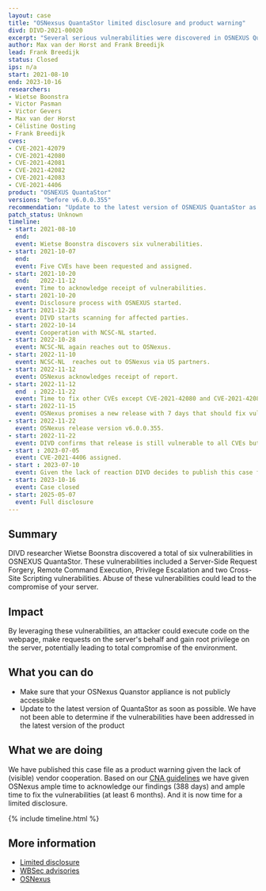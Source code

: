 ```yaml
---
layout: case
title: "OSNexsus QuantaStor limited disclosure and product warning"
divd: DIVD-2021-00020
excerpt: "Several serious vulnerabilities were discovered in OSNEXUS QuantaStor. We had difficulties working with the vendor and are now disclosing vulnerabilities and issuing a product warning."
author: Max van der Horst and Frank Breedijk
lead: Frank Breedijk
status: Closed
ips: n/a
start: 2021-08-10
end: 2023-10-16
researchers:
- Wietse Boonstra
- Victor Pasman
- Victor Gevers
- Max van der Horst
- Célistine Oosting
- Frank Breedijk
cves:
- CVE-2021-42079
- CVE-2021-42080
- CVE-2021-42081
- CVE-2021-42082
- CVE-2021-42083
- CVE-2021-4406
product: "OSNEXUS QuantaStor"
versions: "before v6.0.0.355"
recommendation: "Update to the latest version of OSNEXUS QuantaStor as soon as possible."
patch_status: Unknown
timeline:
- start: 2021-08-10
  end:
  event: Wietse Boonstra discovers six vulnerabilities.
- start: 2021-10-07
  end:
  event: Five CVEs have been requested and assigned.
- start: 2021-10-20
  end:   2022-11-12
  event: Time to acknowledge receipt of vulnerabilities.
- start: 2021-10-20
  event: Disclosure process with OSNEXUS started.
- start: 2021-12-28
  event: DIVD starts scanning for affected parties.
- start: 2022-10-14
  event: Cooperation with NCSC-NL started.
- start: 2022-10-28
  event: NCSC-NL again reaches out to OSNexus.
- start: 2022-11-10
  event: NCSC-NL  reaches out to OSNexus via US partners.
- start: 2022-11-12
  event: OSNexus acknowledges receipt of report.
- start: 2022-11-12
  end  : 2022-11-22
  event: Time to fix other CVEs except CVE-2021-42080 and CVE-2021-42083.
- start: 2022-11-15
  event: OSNexus promises a new release with 7 days that should fix vulnberabilities.
- start: 2022-11-22
  event: OSNexus release version v6.0.0.355.
- start: 2022-11-22 
  event: DIVD confirms that release is still vulnerable to all CVEs but XSS cves CVE-2021-42080 and CVE-2021-42083.
- start : 2023-07-05
  event: CVE-2021-4406 assigned.
- start : 2023-07-10
  event: Given the lack of reaction DIVD decides to publish this case file en discloses limited vulnerability details.
- start: 2023-10-16
  event: Case closed
- start: 2025-05-07
  event: Full disclosure
---
```


## Summary

DIVD researcher Wietse Boonstra discovered a total of six vulnerabilities in OSNEXUS QuantaStor. These vulnerabilities included a Server-Side Request Forgery, Remote Command Execution, Privilege Escalation and two Cross-Site Scripting vulnerabilities. Abuse of these vulnerabilities could lead to the compromise of your server.

## Impact

By leveraging these vulnerabilities, an attacker could execute code on the webpage, make requests on the server's behalf and gain root privilege on the server, potentially leading to total compromise of the environment.

## What you can do

- Make sure that your OSNexus Quanstor appliance is not publicly accessible
- Update to the latest version of QuantaStor as soon as possible. We have not been able to determine if the vulnerabilities have been addressed in the latest version of the product

## What we are doing
We have published this case file as a product warning given the lack of (visible) vendor cooperation.
Based on our [CNA guidelines](/cna) we have given OSNexus ample time to acknowledge our findings (388 days) and ample time to fix the vulnerabilities (at least 6 months). And it is now time for a limited disclosure. 


{% include timeline.html %}

## More information
* [Limited disclosure](https://csirt.divd.nl/2023/07/10/Limited-disclosure-OSNexus-vulnerabilities/)
* [WBSec advisories](https://wbsec.nl/writeups/osnexus/)
* [OSNexus](https://www.osnexus.com)

